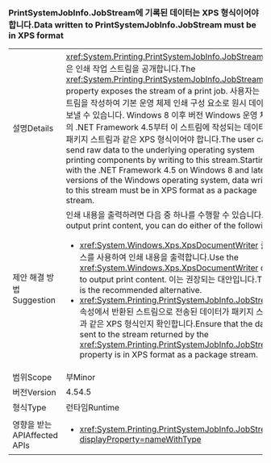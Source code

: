 ### <a name="data-written-to-printsystemjobinfojobstream-must-be-in-xps-format"></a><span data-ttu-id="c120d-101">PrintSystemJobInfo.JobStream에 기록된 데이터는 XPS 형식이어야 합니다.</span><span class="sxs-lookup"><span data-stu-id="c120d-101">Data written to PrintSystemJobInfo.JobStream must be in XPS format</span></span>

|   |   |
|---|---|
|<span data-ttu-id="c120d-102">설명</span><span class="sxs-lookup"><span data-stu-id="c120d-102">Details</span></span>|<span data-ttu-id="c120d-103"><xref:System.Printing.PrintSystemJobInfo.JobStream> 속성은 인쇄 작업 스트림을 공개합니다.</span><span class="sxs-lookup"><span data-stu-id="c120d-103">The <xref:System.Printing.PrintSystemJobInfo.JobStream> property exposes the stream of a print job.</span></span> <span data-ttu-id="c120d-104">사용자는 이 스트림을 작성하여 기본 운영 체제 인쇄 구성 요소로 원시 데이터를 보낼 수 있습니다. Windows 8 이후 버전 Windows 운영 체제의 .NET Framework 4.5부터 이 스트림에 작성되는 데이터는 패키지 스트림과 같은 XPS 형식이어야 합니다.</span><span class="sxs-lookup"><span data-stu-id="c120d-104">The user can send raw data to the underlying operating system printing components by writing to this stream.Starting with the .NET Framework 4.5 on Windows 8 and later versions of the Windows operating system, data written to this stream must be in XPS format as a package stream.</span></span>|
|<span data-ttu-id="c120d-105">제안 해결 방법</span><span class="sxs-lookup"><span data-stu-id="c120d-105">Suggestion</span></span>|<span data-ttu-id="c120d-106">인쇄 내용을 출력하려면 다음 중 하나를 수행할 수 있습니다.</span><span class="sxs-lookup"><span data-stu-id="c120d-106">To output print content, you can do either of the following:</span></span><ul><li><span data-ttu-id="c120d-107"><xref:System.Windows.Xps.XpsDocumentWriter> 클래스를 사용하여 인쇄 내용을 출력합니다.</span><span class="sxs-lookup"><span data-stu-id="c120d-107">Use the <xref:System.Windows.Xps.XpsDocumentWriter> class to output print content.</span></span> <span data-ttu-id="c120d-108">이는 권장되는 대안입니다.</span><span class="sxs-lookup"><span data-stu-id="c120d-108">This is the recommended alternative.</span></span></li><li><span data-ttu-id="c120d-109"><xref:System.Printing.PrintSystemJobInfo.JobStream> 속성에서 반환된 스트림으로 전송된 데이터가 패키지 스트림과 같은 XPS 형식인지 확인합니다.</span><span class="sxs-lookup"><span data-stu-id="c120d-109">Ensure that the data sent to the stream returned by the <xref:System.Printing.PrintSystemJobInfo.JobStream> property is in XPS format as a package stream.</span></span></li></ul>|
|<span data-ttu-id="c120d-110">범위</span><span class="sxs-lookup"><span data-stu-id="c120d-110">Scope</span></span>|<span data-ttu-id="c120d-111">부</span><span class="sxs-lookup"><span data-stu-id="c120d-111">Minor</span></span>|
|<span data-ttu-id="c120d-112">버전</span><span class="sxs-lookup"><span data-stu-id="c120d-112">Version</span></span>|<span data-ttu-id="c120d-113">4.5</span><span class="sxs-lookup"><span data-stu-id="c120d-113">4.5</span></span>|
|<span data-ttu-id="c120d-114">형식</span><span class="sxs-lookup"><span data-stu-id="c120d-114">Type</span></span>|<span data-ttu-id="c120d-115">런타임</span><span class="sxs-lookup"><span data-stu-id="c120d-115">Runtime</span></span>|
|<span data-ttu-id="c120d-116">영향을 받는 API</span><span class="sxs-lookup"><span data-stu-id="c120d-116">Affected APIs</span></span>|<ul><li><xref:System.Printing.PrintSystemJobInfo.JobStream?displayProperty=nameWithType></li></ul>|

